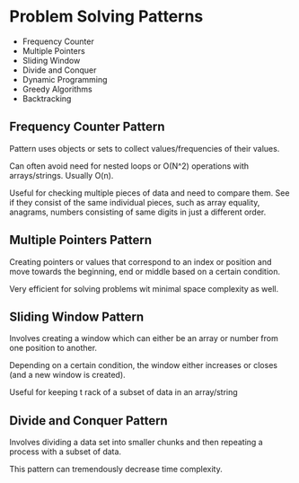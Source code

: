 # Problem Solving Patterns

- Frequency Counter
- Multiple Pointers
- Sliding Window
- Divide and Conquer
- Dynamic Programming
- Greedy Algorithms
- Backtracking

## Frequency Counter Pattern

Pattern uses objects or sets to collect values/frequencies of their values.

Can often avoid need for nested loops or O(N^2) operations with arrays/strings. Usually O(n).

Useful for checking multiple pieces of data and need to compare them. See if they consist of the same individual pieces, such as array equality, anagrams, numbers consisting of same digits in just a different order.

## Multiple Pointers Pattern

Creating pointers or values that correspond to an index or position and move towards the beginning, end or middle based on a certain condition.

Very efficient for solving problems wit minimal space complexity as well.

## Sliding Window Pattern

Involves creating a window which can either be an array or number from one position to another.

Depending on a certain condition, the window either increases or closes (and a new window is created).

Useful for keeping t rack of a subset of data in an array/string

## Divide and Conquer Pattern

Involves dividing a data set into smaller chunks and then repeating a process with a subset of data.

This pattern can tremendously decrease time complexity.
